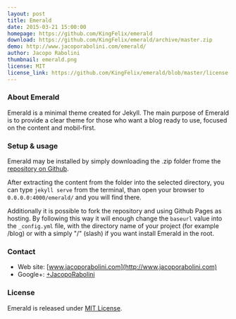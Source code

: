 ```yaml
---
layout: post
title: Emerald
date: 2015-03-21 15:00:00
homepage: https://github.com/KingFelix/emerald
download: https://github.com/KingFelix/emerald/archive/master.zip
demo: http://www.jacoporabolini.com/emerald/
author: Jacopo Rabolini
thumbnail: emerald.png
license: MIT
license_link: https://github.com/KingFelix/emerald/blob/master/license.md
---
```

### About Emerald
Emerald is a minimal theme created for Jekyll. The main purpose of Emerald is to provide a clear theme for those who want a blog ready to use, focused on the content and mobil-first.

### Setup & usage
Emerald may be installed by simply downloading the .zip folder frome the [repository on Github](https://github.com/KingFelix/emerald/archive/master.zip).

After extracting the content from the folder into the selected directory, you can type ``jekyll serve`` from the terminal, than open your browser to ``0.0.0.0:4000/emerald/`` and you will find there.

Additionally it is possible to fork the repository and using Github Pages as hosting. By following this way it will enough change the ``baseurl`` value into the ``_config.yml`` file, with the directory name of your project (for example /blog) or with a simply "/" (slash) if you want install Emerald in the root.

### Contact

- Web site: [www.jacoporabolini.com](http://www.jacoporabolini.com)
- Google+: [+JacopoRabolini](https://plus.google.com/u/0/+JacopoRabolini/posts)

### License
Emerald is released under [MIT License](https://github.com/KingFelix/emerald/blob/master/license.md).

